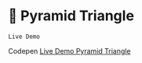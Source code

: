 # 🌿 Pyramid Triangle

```Live Demo```

Codepen [Live Demo Pyramid Triangle](https://codepen.io/gnwncpta/pen/yLgvbYr)
